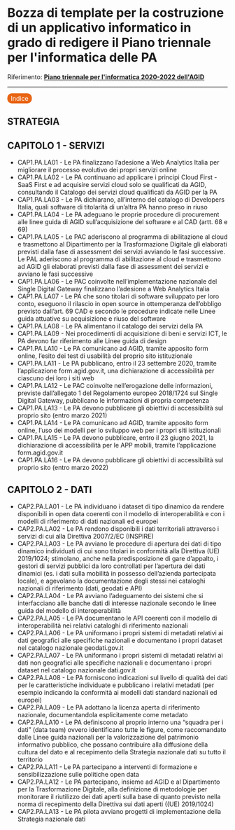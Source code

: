 # Bozza di template per la costruzione di un applicativo informatico in grado di redigere il Piano triennale per l'informatica delle PA

Riferimento: [**Piano triennale per l'informatica 2020-2022 dell'AGID**](https://docs.italia.it/italia/piano-triennale-ict/pianotriennale-ict-doc/it/2020-2022)

---

<p><span style="background-color: #e86514; color: #ffffff; display: inline-block; padding: 3px 8px; border-radius: 10px;">Indice</span> </p>


## STRATEGIA

## CAPITOLO 1 - SERVIZI
    
- CAP1.PA.LA01 - Le PA finalizzano l’adesione a Web Analytics Italia per migliorare il processo evolutivo dei propri servizi online
- CAP1.PA.LA02 - Le PA continuano ad applicare i principi Cloud First - SaaS First e ad acquisire servizi cloud solo se qualificati da AGID, consultando il Catalogo dei servizi cloud qualificati da AGID per la PA
- CAP1.PA.LA03 - Le PA dichiarano, all’interno del catalogo di Developers Italia, quali software di titolarità di un’altra PA hanno preso in riuso
- CAP1.PA.LA04 - Le PA adeguano le proprie procedure di procurement alle linee guida di AGID sull’acquisizione del software e al CAD (artt. 68 e 69)
- CAP1.PA.LA05 - Le PAC aderiscono al programma di abilitazione al cloud e trasmettono al Dipartimento per la Trasformazione Digitale gli elaborati previsti dalla fase di assessment dei servizi avviando le fasi successive. Le PAL aderiscono al programma di abilitazione al cloud e trasmettono ad AGID gli elaborati previsti dalla fase di assessment dei servizi e avviano le fasi successive
- CAP1.PA.LA06 - Le PAC coinvolte nell’implementazione nazionale del Single Digital Gateway finalizzano l’adesione a Web Analytics Italia
- CAP1.PA.LA07 - Le PA che sono titolari di software sviluppato per loro conto, eseguono il rilascio in open source in ottemperanza dell’obbligo previsto dall’art. 69 CAD e secondo le procedure indicate nelle Linee guida attuative su acquisizione e riuso del software
- CAP1.PA.LA08 - Le PA alimentano il catalogo dei servizi della PA
- CAP1.PA.LA09 - Nei procedimenti di acquisizione di beni e servizi ICT, le PA devono far riferimento alle Linee guida di design 
- CAP1.PA.LA10 -  Le PA comunicano ad AGID, tramite apposito form online, l’esito dei test di usabilità del proprio sito istituzionale
- CAP1.PA.LA11 - Le PA pubblicano, entro il 23 settembre 2020, tramite l’applicazione form.agid.gov.it, una dichiarazione di accessibilità per ciascuno dei loro i siti web
- CAP1.PA.LA12 - Le PAC coinvolte nell’erogazione delle informazioni, previste dall’allegato 1 del Regolamento europeo 2018/1724 sul Single Digital Gateway, pubblicano le informazioni di propria competenza
- CAP1.PA.LA13 - Le PA devono pubblicare gli obiettivi di accessibilità sul proprio sito (entro marzo 2021)
- CAP1.PA.LA14 - Le PA comunicano ad AGID, tramite apposito form online, l’uso dei modelli per lo sviluppo web per i propri siti istituzionali
- CAP1.PA.LA15 - Le PA devono pubblicare, entro il 23 giugno 2021, la dichiarazione di accessibilità per le APP mobili, tramite l’applicazione form.agid.gov.it 
- CAP1.PA.LA16 - Le PA devono pubblicare gli obiettivi di accessibilità sul proprio sito (entro marzo 2022)

## CAPITOLO 2 - DATI

- CAP2.PA.LA01 - Le PA individuano i dataset di tipo dinamico da rendere disponibili in open data coerenti con il modello di interoperabilità e con i modelli di riferimento di dati nazionali ed europei
- CAP2.PA.LA02 - Le PA rendono disponibili i dati territoriali attraverso i servizi di cui alla Direttiva 2007/2/EC (INSPIRE)
- CAP2.PA.LA03 - Le PA avviano le procedure di apertura dei dati di tipo dinamico individuati di cui sono titolari in conformità alla Direttiva (UE) 2019/1024; stimolano, anche nella predisposizione di gare d’appalto, i gestori di servizi pubblici da loro controllati per l’apertura dei dati dinamici (es. i dati sulla mobilità in possesso dell’azienda partecipata locale), e agevolano la documentazione degli stessi nei cataloghi nazionali di riferimento (dati, geodati e API)
- CAP2.PA.LA04 - Le PA avviano l’adeguamento dei sistemi che si interfacciano alle banche dati di interesse nazionale secondo le linee guida del modello di interoperabilità 
- CAP2.PA.LA05 - Le PA documentano le API coerenti con il modello di interoperabilità nei relativi cataloghi di riferimento nazionali
- CAP2.PA.LA06 - Le PA uniformano i propri sistemi di metadati relativi ai dati geografici alle specifiche nazionali e documentano i propri dataset nel catalogo nazionale geodati.gov.it
- CAP2.PA.LA07 - Le PA uniformano i propri sistemi di metadati relativi ai dati non geografici alle specifiche nazionali e documentano i propri dataset nel catalogo nazionale dati.gov.it 
- CAP2.PA.LA08 - Le PA forniscono indicazioni sul livello di qualità dei dati per le caratteristiche individuate e pubblicano i relativi metadati (per esempio indicando la conformità ai modelli dati standard nazionali ed europei)
- CAP2.PA.LA09 - Le PA adottano la licenza aperta di riferimento nazionale, documentandola esplicitamente come metadato
- CAP2.PA.LA10 - Le PA definiscono al proprio interno una “squadra per i dati” (data team) ovvero identificano tutte le figure, come raccomandato dalle Linee guida nazionali per la valorizzazione del patrimonio informativo pubblico, che possano contribuire alla diffusione della cultura del dato e al recepimento della Strategia nazionale dati su tutto il territorio
- CAP2.PA.LA11 - Le PA partecipano a interventi di formazione e sensibilizzazione sulle politiche open data 
- CAP2.PA.LA12 - Le PA partecipano, insieme ad AGID e al Dipartimento per la Trasformazione Digitale, alla definizione di metodologie per monitorare il riutilizzo dei dati aperti sulla base di quanto previsto nella norma di recepimento della Direttiva sui dati aperti ((UE) 2019/1024)
- CAP2.PA.LA13 - Le PA pilota avviano progetti di implementazione della Strategia nazionale dati 
